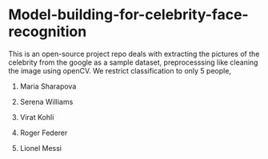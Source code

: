 # Model-building-for-celebrity-face-recognition
This is an open-source project repo deals with extracting the pictures of the celebrity from the google as a sample dataset, preprocesssing like cleaning the image using openCV.
We restrict classification to only 5 people,
1. Maria Sharapova

2. Serena Williams

3. Virat Kohli

4. Roger Federer

5. Lionel Messi
